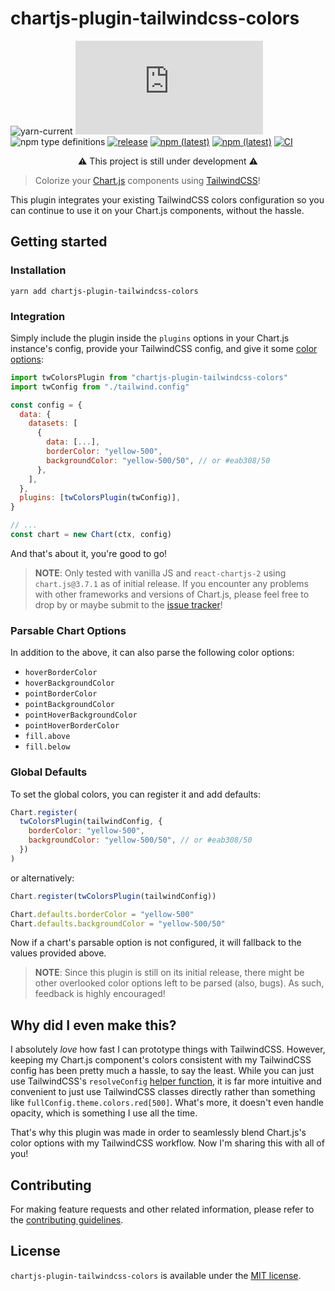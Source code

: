 # chartjs-plugin-tailwindcss-colors

![yarn-current](https://img.shields.io/badge/Yarn-v1-blue) ![npm peer dependency version](https://img.shields.io/npm/dependency-version/chartjs-plugin-tailwindcss-colors/peer/chart.js) ![npm type definitions](https://img.shields.io/npm/types/chartjs-plugin-tailwindcss-colors) [![release](https://img.shields.io/github/v/release/decanTyme/chartjs-plugin-tailwindcss-colors)](https://github.com/decanTyme/chartjs-plugin-tailwindcss-colors/releases) [![npm (latest)](https://img.shields.io/npm/v/chartjs-plugin-tailwindcss-colors/latest)](https://www.npmjs.com/package/chartjs-plugin-tailwindcss-colors/v/latest) [![npm (latest)](https://img.shields.io/npm/v/chartjs-plugin-tailwindcss-colors/latest)](https://www.npmjs.com/package/chartjs-plugin-tailwindcss-colors/v/latest) [![CI](https://github.com/decanTyme/chartjs-plugin-tailwindcss-colors/actions/workflows/ci.yml/badge.svg)](https://github.com/decanTyme/chartjs-plugin-tailwindcss-colors/actions/workflows/ci.yml)

<p align="center">⚠️ This project is still under development ⚠️</p>

> Colorize your [Chart.js](https://www.chartjs.org/) components using [TailwindCSS](https://tailwindcss.com/)!

This plugin integrates your existing TailwindCSS colors configuration so you can continue to use it on your Chart.js components, without the hassle.

## Getting started

### Installation

```shell
yarn add chartjs-plugin-tailwindcss-colors
```

### Integration

Simply include the plugin inside the `plugins` options in your Chart.js instance's config, provide your TailwindCSS config, and give it some [color options](https://www.chartjs.org/docs/latest/general/colors.html):

```js
import twColorsPlugin from "chartjs-plugin-tailwindcss-colors"
import twConfig from "./tailwind.config"

const config = {
  data: {
    datasets: [
      {
        data: [...],
        borderColor: "yellow-500",
        backgroundColor: "yellow-500/50", // or #eab308/50
      },
    ],
  },
  plugins: [twColorsPlugin(twConfig)],
}

// ...
const chart = new Chart(ctx, config)
```

And that's about it, you're good to go!

> **NOTE**: Only tested with vanilla JS and `react-chartjs-2` using `chart.js@3.7.1` as of initial release. If you encounter any problems with other frameworks and versions of Chart.js, please feel free to drop by or maybe submit to the [issue tracker](https://github.com/decanTyme/chartjs-plugin-tailwindcss-colors/issues)!

### Parsable Chart Options

In addition to the above, it can also parse the following color options:

- `hoverBorderColor`
- `hoverBackgroundColor`
- `pointBorderColor`
- `pointBackgroundColor`
- `pointHoverBackgroundColor`
- `pointHoverBorderColor`
- `fill.above`
- `fill.below`

### Global Defaults

To set the global colors, you can register it and add defaults:

```js
Chart.register(
  twColorsPlugin(tailwindConfig, {
    borderColor: "yellow-500",
    backgroundColor: "yellow-500/50", // or #eab308/50
  })
)
```

or alternatively:

```js
Chart.register(twColorsPlugin(tailwindConfig))

Chart.defaults.borderColor = "yellow-500"
Chart.defaults.backgroundColor = "yellow-500/50"
```

Now if a chart's parsable option is not configured, it will fallback to the values provided above.

> **NOTE**: Since this plugin is still on its initial release, there might be other overlooked color options left to be parsed (also, bugs). As such, feedback is highly encouraged!

## Why did I even make this?

I absolutely _love_ how fast I can prototype things with TailwindCSS. However, keeping my Chart.js component's colors consistent with my TailwindCSS config has been pretty much a hassle, to say the least. While you can just use TailwindCSS's `resolveConfig` [helper function](https://tailwindcss.com/docs/configuration#referencing-in-java-script), it is far more intuitive and convenient to just use TailwindCSS classes directly rather than something like `fullConfig.theme.colors.red[500]`. What's more, it doesn't even handle opacity, which is something I use all the time.

That's why this plugin was made in order to seamlessly blend Chart.js's color options with my TailwindCSS workflow. Now I'm sharing this with all of you!

## Contributing

For making feature requests and other related information, please refer to the [contributing guidelines](CONTRIBUTING.md).

## License

`chartjs-plugin-tailwindcss-colors` is available under the [MIT license](LICENSE).
